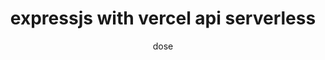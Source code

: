 ---
title: expressjs with vercel api serverless
author: dose
pubDatetime: 2023-11-10T03:42:51Z
postSlug: how-do-i-develop-my-terminal-portfolio-website-with-react
featured: false
draft: false
tags:
  - javascript
  - vercel
description:
  "EXAMPLE POST: ทาวริ เป็นเฟรมเวิร์คสำหรับสร้าง เนทีฟแอพ สำหรับมือถือ และ PC นอกจากนี้มันยังมีประสิทธิภาพที่ไม่ธรรมดาด้วยภาษา Rust"
---
